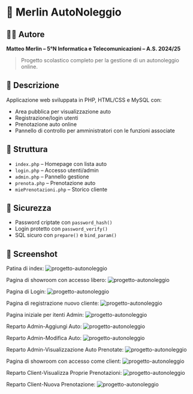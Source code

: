 # 🚗 Merlin AutoNoleggio

## 👨‍💻 Autore

**Matteo Merlin – 5°N Informatica e Telecomunicazioni – A.S. 2024/25**

> Progetto scolastico completo per la gestione di un autonoleggio online.

## 🧾 Descrizione

Applicazione web sviluppata in PHP, HTML/CSS e MySQL con:
- Area pubblica per visualizzazione auto
- Registrazione/login utenti
- Prenotazione auto online
- Pannello di controllo per amministratori con le funzioni associate

## 📁 Struttura

- `index.php` – Homepage con lista auto
- `login.php` – Accesso utenti/admin
- `admin.php` – Pannello gestione
- `prenota.php` – Prenotazione auto
- `miePrenotazioni.php` – Storico cliente

## 🔐 Sicurezza

- Password criptate con `password_hash()`
- Login protetto con `password_verify()`
- SQL sicuro con `prepare()` e `bind_param()`

## 📸 Screenshot

Patina di index:
![progetto-autonoleggio](img/index.png)

Pagina di showroom con accesso libero:
![progetto-autonoleggio](img/showroom.png)

Pagina di Login:
![progetto-autonoleggio](img/login.png)

Pagina di registrazione nuovo cliente:
![progetto-autonoleggio](img/registrazione.png)

Pagina iniziale per itenti Admin:
![progetto-autonoleggio](img/admin.png)

Reparto Admin-Aggiungi Auto:
![progetto-autonoleggio](img/admin2.png)

Reparto Admin-Modifica Auto:
![progetto-autonoleggio](img/admin3.png)

Reparto Admin-Visualizzazione Auto Prenotate:
![progetto-autonoleggio](img/admin4.png)


Pagina di showroom con accesso come client:
![progetto-autonoleggio](img/utente.png)

 Reparto Client-Visualizza Proprie Prenotazioni:
![progetto-autonoleggio](img/utente2.png)

Reparto Client-Nuova Prenotazione:
![progetto-autonoleggio](img/utente3.png)

